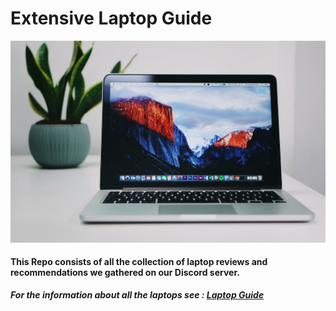 # Extensive Laptop Guide
![](./images/laptop.jpeg)

#### This Repo consists of all the collection of laptop reviews and recommendations we gathered on our Discord server.

***For the information about all the laptops see : [Laptop Guide](./LAPTOP_GUIDE.md)***



